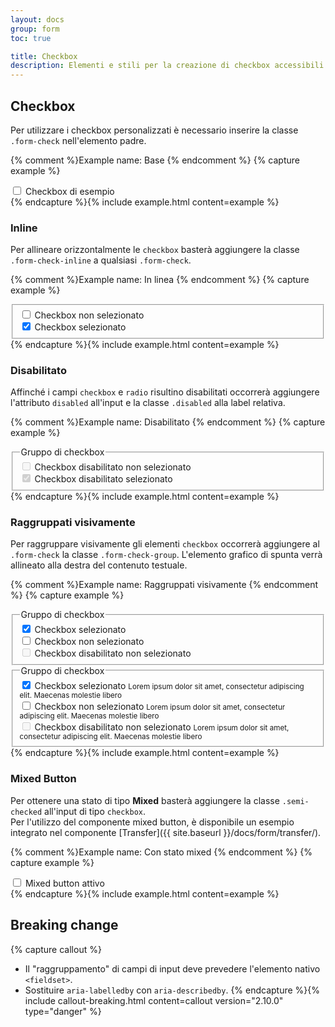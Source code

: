 ```yaml
---
layout: docs
group: form
toc: true

title: Checkbox
description: Elementi e stili per la creazione di checkbox accessibili.
---
```


## Checkbox

Per utilizzare i checkbox personalizzati è necessario inserire la classe `.form-check` nell'elemento padre.

{% comment %}Example name: Base {% endcomment %}
{% capture example %}
<div>
  <div class="form-check">
    <input id="checkbox1" type="checkbox">
    <label for="checkbox1">Checkbox di esempio</label>
  </div>
</div>
{% endcapture %}{% include example.html content=example %}

### Inline

Per allineare orizzontalmente le `checkbox` basterà aggiungere la classe `.form-check-inline` a qualsiasi `.form-check`.

{% comment %}Example name: In linea {% endcomment %}
{% capture example %}
<fieldset>
  <div class="form-check form-check-inline">
    <input id="checkbox2" type="checkbox">
    <label for="checkbox2">Checkbox non selezionato</label>
  </div>
  <div class="form-check form-check-inline">
    <input id="checkbox3" type="checkbox" checked="checked">
    <label for="checkbox3">Checkbox selezionato</label>
  </div>
</fieldset>
{% endcapture %}{% include example.html content=example %}

### Disabilitato

Affinché i campi `checkbox` e `radio` risultino disabilitati occorrerà aggiungere l'attributo `disabled` all'input e la classe `.disabled` alla label relativa.

{% comment %}Example name: Disabilitato {% endcomment %}
{% capture example %}
<fieldset>
  <legend>Gruppo di checkbox</legend>
  <div class="form-check">
    <input id="checkbox4" type="checkbox" disabled>
    <label for="checkbox4" class="disabled">Checkbox disabilitato non selezionato</label>
  </div>
  <div class="form-check">
    <input id="checkbox5" type="checkbox" disabled checked="checked">
    <label for="checkbox5" class="disabled">Checkbox disabilitato selezionato</label>
  </div>
</fieldset>
{% endcapture %}{% include example.html content=example %}

### Raggruppati visivamente

Per raggruppare visivamente gli elementi `checkbox` occorrerà aggiungere al `.form-check` la classe `.form-check-group`. L'elemento grafico di spunta verrà allineato alla destra del contenuto testuale.

{% comment %}Example name: Raggruppati visivamente {% endcomment %}
{% capture example %}
<div>
  <div class="row">
    <fieldset class="col-12 col-md-6">
      <legend>Gruppo di checkbox</legend>
      <div class="form-check form-check-group">
        <input id="checkbox6" type="checkbox" checked="checked">
        <label for="checkbox6">Checkbox selezionato</label>
      </div>
      <div class="form-check form-check-group">
        <input id="checkbox7" type="checkbox">
        <label for="checkbox7">Checkbox non selezionato</label>
      </div>
      <div class="form-check form-check-group">
        <input id="checkbox8" type="checkbox" disabled="disabled">
        <label for="checkbox8" class="disabled">Checkbox disabilitato non selezionato</label>
      </div>
    </fieldset>
    <fieldset class="col-12 col-md-6">
      <legend>Gruppo di checkbox</legend>
      <div class="form-check form-check-group">
        <input id="checkbox9" type="checkbox" aria-describedby="checkbox9-help" checked="checked">
        <label for="checkbox9">Checkbox selezionato</label>
        <small id="checkbox9-help" class="form-text">Lorem ipsum dolor sit amet, consectetur adipiscing elit. Maecenas molestie libero</small>
      </div>
      <div class="form-check form-check-group">
        <input id="checkbox10" type="checkbox" aria-describedby="checkbox10-help">
        <label for="checkbox10">Checkbox non selezionato</label>
        <small id="checkbox10-help" class="form-text">Lorem ipsum dolor sit amet, consectetur adipiscing elit. Maecenas molestie libero</small>
      </div>
      <div class="form-check form-check-group">
        <input id="checkbox11" type="checkbox" aria-describedby="checkbox11-help" disabled="disabled">
        <label for="checkbox11" class="disabled">Checkbox disabilitato non selezionato</label>
        <small id="checkbox11-help" class="form-text">Lorem ipsum dolor sit amet, consectetur adipiscing elit. Maecenas molestie libero</small>
      </div>
    </fieldset>
  </div>
</div>
{% endcapture %}{% include example.html content=example %}

### Mixed Button

Per ottenere una stato di tipo **Mixed** basterà aggiungere la classe `.semi-checked` all'input di tipo `checkbox`.<br>
Per l'utilizzo del componente mixed button, è disponibile un esempio integrato nel componente [Transfer]({{ site.baseurl }}/docs/form/transfer/).

{% comment %}Example name: Con stato mixed {% endcomment %}
{% capture example %}
<div>
  <div class="row">
    <div class="col-12">
      <div class="form-check">
        <input id="checkbox12" type="checkbox" class="semi-checked">
        <label for="checkbox12">Mixed button attivo</label>
      </div>
    </div>
  </div>
</div>
{% endcapture %}{% include example.html content=example %}

## Breaking change

{% capture callout %}
- Il "raggruppamento" di campi di input deve prevedere l'elemento nativo `<fieldset>`. 
- Sostituire `aria-labelledby` con `aria-describedby`.
{% endcapture %}{% include callout-breaking.html content=callout version="2.10.0" type="danger" %}

